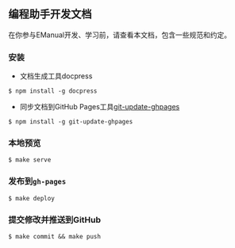 编程助手开发文档
------

在你参与EManual开发、学习前，请查看本文档，包含一些规范和约定。

### 安装

* 文档生成工具docpress
```
$ npm install -g docpress
```

* 同步文档到GitHub Pages工具[git-update-ghpages](https://github.com/rstacruz/git-update-ghpages)

```
$ npm install -g git-update-ghpages
```

### 本地预览

```
$ make serve
```

### 发布到`gh-pages`

```
$ make deploy
```

### 提交修改并推送到GitHub

```
$ make commit && make push
```
